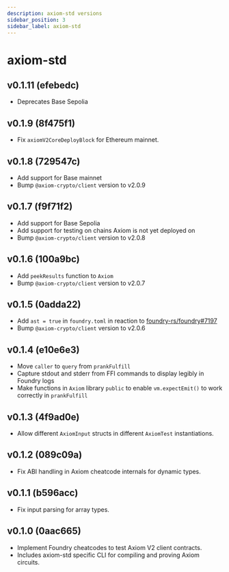 ```yaml
---
description: axiom-std versions
sidebar_position: 3
sidebar_label: axiom-std
---
```


# axiom-std

## v0.1.11 (efebedc)

- Deprecates Base Sepolia

## v0.1.9 (8f475f1)

- Fix `axiomV2CoreDeployBlock` for Ethereum mainnet.

## v0.1.8 (729547c)

- Add support for Base mainnet
- Bump `@axiom-crypto/client` version to v2.0.9

## v0.1.7 (f9f71f2)

- Add support for Base Sepolia
- Add support for testing on chains Axiom is not yet deployed on
- Bump `@axiom-crypto/client` version to v2.0.8

## v0.1.6 (100a9bc)

- Add `peekResults` function to `Axiom`
- Bump `@axiom-crypto/client` version to v2.0.7

## v0.1.5 (0adda22)

- Add `ast = true` in `foundry.toml` in reaction to [foundry-rs/foundry#7197](https://github.com/foundry-rs/foundry/pull/7197)
- Bump `@axiom-crypto/client` version to v2.0.6

## v0.1.4 (e10e6e3)

- Move `caller` to `query` from `prankFulfill`
- Capture stdout and stderr from FFI commands to display legibly in Foundry logs
- Make functions in `Axiom` library `public` to enable `vm.expectEmit()` to work correctly in `prankFulfill`

## v0.1.3 (4f9ad0e)

- Allow different `AxiomInput` structs in different `AxiomTest` instantiations.

## v0.1.2 (089c09a)

- Fix ABI handling in Axiom cheatcode internals for dynamic types.

## v0.1.1 (b596acc)

- Fix input parsing for array types.

## v0.1.0 (0aac665)

- Implement Foundry cheatcodes to test Axiom V2 client contracts.
- Includes axiom-std specific CLI for compiling and proving Axiom circuits.

